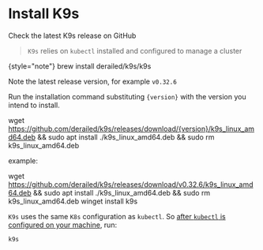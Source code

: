 # Install K9s

Check the latest K9s release on GitHub [](https://github.com/derailed/k9s)

>`K9s` relies on `kubectl` installed and configured to manage a cluster
> 
{style="note"}
<tabs>
    <tab title="macOS">
        <code-block lang="Bash">brew install derailed/k9s/k9s</code-block>
    </tab>
    <tab title="Ubuntu">
        <p>Note the latest release version, for example <code>v0.32.6</code></p>
        <p>Run the installation command substituting <code>{version}</code> with the version you intend to install.</p>
        <code-block lang="bash">wget https://github.com/derailed/k9s/releases/download/{version}/k9s_linux_amd64.deb && sudo apt install ./k9s_linux_amd64.deb && sudo rm k9s_linux_amd64.deb</code-block>
        <p>example:</p>
        <code-block lang="Bash">wget https://github.com/derailed/k9s/releases/download/v0.32.6/k9s_linux_amd64.deb && sudo apt install ./k9s_linux_amd64.deb && sudo rm k9s_linux_amd64.deb</code-block>
    </tab>
    <tab title="Windows">
    <code-block lang="powershell">winget install k9s</code-block>
    </tab>
</tabs>

`K9s` uses the same `K8s` configuration as `kubectl`.
So [after `kubectl` is configured on your machine](Install-Kubectl.md), run:
```Shell
k9s
```